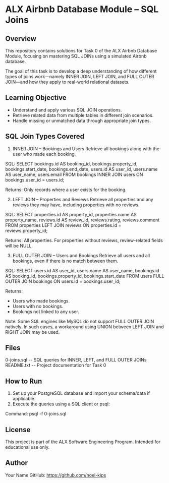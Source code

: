 ALX Airbnb Database Module – SQL Joins
======================================

Overview
--------
This repository contains solutions for Task 0 of the ALX Airbnb Database Module, focusing on mastering SQL JOINs using a simulated Airbnb database.

The goal of this task is to develop a deep understanding of how different types of joins work—namely INNER JOIN, LEFT JOIN, and FULL OUTER JOIN—and how they apply to real-world relational datasets.

Learning Objective
------------------
- Understand and apply various SQL JOIN operations.
- Retrieve related data from multiple tables in different join scenarios.
- Handle missing or unmatched data through appropriate join types.

SQL Join Types Covered
-----------------------

1) INNER JOIN – Bookings and Users
Retrieve all bookings along with the user who made each booking.

SQL:
SELECT 
    bookings.id AS booking_id,
    bookings.property_id,
    bookings.start_date,
    bookings.end_date,
    users.id AS user_id,
    users.name AS user_name,
    users.email
FROM 
    bookings
INNER JOIN 
    users ON bookings.user_id = users.id;

Returns: Only records where a user exists for the booking.

2) LEFT JOIN – Properties and Reviews
Retrieve all properties and any reviews they may have, including properties with no reviews.

SQL:
SELECT 
    properties.id AS property_id,
    properties.name AS property_name,
    reviews.id AS review_id,
    reviews.rating,
    reviews.comment
FROM 
    properties
LEFT JOIN 
    reviews ON properties.id = reviews.property_id;

Returns: All properties. For properties without reviews, review-related fields will be NULL.

3) FULL OUTER JOIN – Users and Bookings
Retrieve all users and all bookings, even if there is no match between them.

SQL:
SELECT 
    users.id AS user_id,
    users.name AS user_name,
    bookings.id AS booking_id,
    bookings.property_id,
    bookings.start_date
FROM 
    users
FULL OUTER JOIN 
    bookings ON users.id = bookings.user_id;

Returns:
- Users who made bookings.
- Users with no bookings.
- Bookings not linked to any user.

Note: Some SQL engines like MySQL do not support FULL OUTER JOIN natively. In such cases, a workaround using UNION between LEFT JOIN and RIGHT JOIN may be used.

Files
-----
0-joins.sql       -- SQL queries for INNER, LEFT, and FULL OUTER JOINs
README.txt        -- Project documentation for Task 0

How to Run
----------
1. Set up your PostgreSQL database and import your schema/data if applicable.
2. Execute the queries using a SQL client or psql:

Command:
psql -f 0-joins.sql

License
-------
This project is part of the ALX Software Engineering Program. Intended for educational use only.

Author
------
Your Name
GitHub: https://github.com/noel-kips
